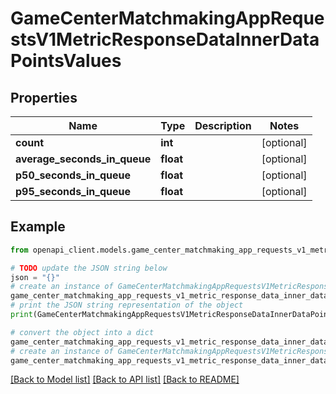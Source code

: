 # GameCenterMatchmakingAppRequestsV1MetricResponseDataInnerDataPointsValues


## Properties

Name | Type | Description | Notes
------------ | ------------- | ------------- | -------------
**count** | **int** |  | [optional] 
**average_seconds_in_queue** | **float** |  | [optional] 
**p50_seconds_in_queue** | **float** |  | [optional] 
**p95_seconds_in_queue** | **float** |  | [optional] 

## Example

```python
from openapi_client.models.game_center_matchmaking_app_requests_v1_metric_response_data_inner_data_points_values import GameCenterMatchmakingAppRequestsV1MetricResponseDataInnerDataPointsValues

# TODO update the JSON string below
json = "{}"
# create an instance of GameCenterMatchmakingAppRequestsV1MetricResponseDataInnerDataPointsValues from a JSON string
game_center_matchmaking_app_requests_v1_metric_response_data_inner_data_points_values_instance = GameCenterMatchmakingAppRequestsV1MetricResponseDataInnerDataPointsValues.from_json(json)
# print the JSON string representation of the object
print(GameCenterMatchmakingAppRequestsV1MetricResponseDataInnerDataPointsValues.to_json())

# convert the object into a dict
game_center_matchmaking_app_requests_v1_metric_response_data_inner_data_points_values_dict = game_center_matchmaking_app_requests_v1_metric_response_data_inner_data_points_values_instance.to_dict()
# create an instance of GameCenterMatchmakingAppRequestsV1MetricResponseDataInnerDataPointsValues from a dict
game_center_matchmaking_app_requests_v1_metric_response_data_inner_data_points_values_from_dict = GameCenterMatchmakingAppRequestsV1MetricResponseDataInnerDataPointsValues.from_dict(game_center_matchmaking_app_requests_v1_metric_response_data_inner_data_points_values_dict)
```
[[Back to Model list]](../README.md#documentation-for-models) [[Back to API list]](../README.md#documentation-for-api-endpoints) [[Back to README]](../README.md)


